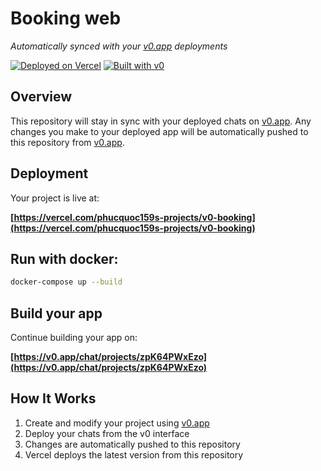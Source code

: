 # Booking web

*Automatically synced with your [v0.app](https://v0.app) deployments*

[![Deployed on Vercel](https://img.shields.io/badge/Deployed%20on-Vercel-black?style=for-the-badge&logo=vercel)](https://vercel.com/phucquoc159s-projects/v0-booking)
[![Built with v0](https://img.shields.io/badge/Built%20with-v0.app-black?style=for-the-badge)](https://v0.app/chat/projects/zpK64PWxEzo)

## Overview

This repository will stay in sync with your deployed chats on [v0.app](https://v0.app).
Any changes you make to your deployed app will be automatically pushed to this repository from [v0.app](https://v0.app).

## Deployment

Your project is live at:

**[https://vercel.com/phucquoc159s-projects/v0-booking](https://vercel.com/phucquoc159s-projects/v0-booking)**

## Run with docker:

```bash
docker-compose up --build
```

## Build your app

Continue building your app on:

**[https://v0.app/chat/projects/zpK64PWxEzo](https://v0.app/chat/projects/zpK64PWxEzo)**

## How It Works

1. Create and modify your project using [v0.app](https://v0.app)
2. Deploy your chats from the v0 interface
3. Changes are automatically pushed to this repository
4. Vercel deploys the latest version from this repository
